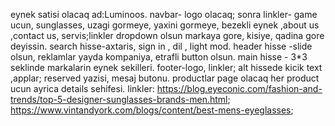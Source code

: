 eynek satisi olacaq ad:Luminoos.
navbar- logo olacaq; sonra linkler- game ucun, sunglasses, uzagi gormeye, yaxini gormeye, bezekli eynek ,about us ,contact us, servis;linkler dropdown olsun markaya gore, kisiye, qadina gore deyissin.
search hisse-axtaris, sign in , dil , light mod.
header hisse -slide olsun, reklamlar yayda kompaniya, etrafli button olsun.
main hisse - 3*3 seklinde  markalarin eynek sekilleri.
footer-logo, linkler; alt hissede kicik text ,applar;
reserved yazisi, mesaj butonu.
productlar page olacaq her product ucun ayrica details sehifesi.
linkler: 
https://blog.eyeconic.com/fashion-and-trends/top-5-designer-sunglasses-brands-men.html;
https://www.vintandyork.com/blogs/content/best-mens-eyeglasses;